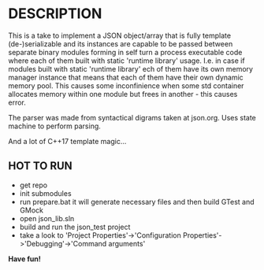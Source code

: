 DESCRIPTION
===========================================
This is a take to implement a JSON object/array that is fully template (de-)serializable and its instances are capable to be passed
between separate binary modules forming in self turn a process executable code where each of them built with static 'runtime library'
usage. I.e. in case if modules built with static 'runtime library' ech of them have its own memory manager instance that means that 
each of them have their own dynamic memory pool. This causes some inconfinience when some std container allocates memory within one
module but frees in another - this causes error.

The parser was made from syntactical digrams taken at json.org. Uses state machine to perform parsing.

And a lot of C++17 template magic...

HOT TO RUN
-------------------------------------------
- get repo
- init submodules
- run prepare.bat it will generate necessary files and then build GTest and GMock
- open json_lib.sln
- build and run the json_test project
- take a look to 'Project Properties'->'Configuration Properties'->'Debugging'->'Command arguments'

**Have fun!**